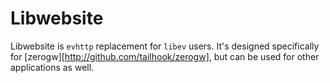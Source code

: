 Libwebsite
==========

Libwebsite is `evhttp` replacement for `libev` users. It's designed specifically
for [zerogw][http://github.com/tailhook/zerogw], but can be used for other
applications as well.
